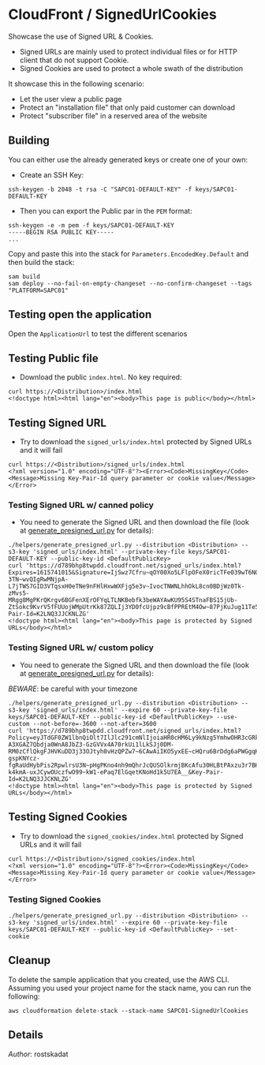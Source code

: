 # CloudFront / SignedUrlCookies

Showcase the use of Signed URL & Cookies.

* Signed URLs are mainly used to protect individual files or for HTTP client that do not support Cookie.
* Signed Cookies are used to protect a whole swath of the distribution

It showcase this in the following scenario:

- Let the user view a public page
- Protect an "installation file" that only paid customer can download
- Protect "subscriber file" in a reserved area of the website

## Building

You can either use the already generated keys or create one of your own:

* Create an SSH Key:

```shell
ssh-keygen -b 2048 -t rsa -C "SAPC01-DEFAULT-KEY" -f keys/SAPC01-DEFAULT-KEY
```

* Then you can export the Public par in the `PEM` format:

```shell
ssh-keygen -e -m pem -f keys/SAPC01-DEFAULT-KEY
-----BEGIN RSA PUBLIC KEY-----
...
```

Copy and paste this into the stack for `Parameters.EncodedKey.Default` and then build the stack:

```shell
sam build 
sam deploy --no-fail-on-empty-changeset --no-confirm-changeset --tags "PLATFORM=SAPC01" 
``` 

## Testing open the application

Open the `ApplicationUrl` to test the different scenarios

## Testing Public file

* Download the public `index.html`. No key required:

```shell
curl https://<Distribution>/index.html
<!doctype html><html lang="en"><body>This page is public</body></html>
```

## Testing Signed URL

* Try to download the `signed_urls/index.html` protected by Signed URLs and it will fail

```shell
curl https://<Distribution>/signed_urls/index.html
<?xml version="1.0" encoding="UTF-8"?><Error><Code>MissingKey</Code><Message>Missing Key-Pair-Id query parameter or cookie value</Message></Error>
```

### Testing Signed URL w/ canned policy

* You need to generate the Signed URL and then download the file (look at [generate_presigned_url.py](helpers/generate_presigned_url.py) for details):

```shell
./helpers/generate_presigned_url.py --distribution <Distribution> --s3-key 'signed_urls/index.html' --private-key-file keys/SAPC01-DEFAULT-KEY --public-key-id <DefaultPublicKey>
curl 'https://d789bhp8twpdd.cloudfront.net/signed_urls/index.html?Expires=1615741015&Signature=IjSwz7Cfru~qOY00Xo5LFlpOFeX0ricTFe039wT6NOGo-3TN~wvQIgRwMNjpA-L7jTWS7GID3VTqsxH0eTNe9nFHlHxwWXFjg5e3v~IvocTNWNLhhOkL8cn0BDjWz0Tk-zMvs5-MRgg8MgPKrQKrgv6BGFenXErOFYqLTLNKBebfk3beWAYAwKU95S4STnaFBS15jUb-ZtSokc9KvrV5fFUUojWMpUtrKk87ZQLIj3YD0fcUjpz9cBfPPREtM4Ow~87PjKuJug11Te5dGefA6lUINuvxlLoDPrBJr5RgyZkVmkQvHZw1YHlmlio8uoSWKyyLTBPlTZlZI3mxyBLmJQ__&Key-Pair-Id=K2LNQ3JJCKNLZG'
<!doctype html><html lang="en"><body>This page is protected by Signed URLs</body></html>
```

### Testing Signed URL w/ custom policy

* You need to generate the Signed URL and then download the file (look at [generate_presigned_url.py](helpers/generate_presigned_url.py) for details):

*BEWARE*: be careful with your timezone

```shell
./helpers/generate_presigned_url.py --distribution <Distribution> --s3-key 'signed_urls/index.html' --expire 60 --private-key-file keys/SAPC01-DEFAULT-KEY --public-key-id <DefaultPublicKey> --use-custom --not-before=-3600 --not-after=3600
curl 'https://d789bhp8twpdd.cloudfront.net/signed_urls/index.html?Policy=eyJTdGF0ZW1lbnQiOlt7IlJlc291cmNlIjoiaHR0cHM6Ly9kNzg5YmhwOHR3cGRkLmNsb3VkZnJvbnQubmV0L3NpZ25lZF91cmxzL2luZGV4Lmh0bWwiLCJDb25kaXRpb24iOnsiRGF0ZUxlc3NUaGFuIjp7IkFXUzpFcG9jaFRpbWUiOjE2MTU3NDQ0MzJ9LCJEYXRlR3JlYXRlclRoYW4iOnsiQVdTOkVwb2NoVGltZSI6MTYxNTczNzIzMn19fV19&Signature=eWyLsUii0zJMjkYnk4EAWKmYv20UhNe66zJk2orGP-A3XGAZ7Qbdja0WnA8JbZ3-GzGVVx4A70rkUi1lLkSJj0DM-RM0zCflQkgFJHVKuDD3j33OJtyh0vHzQPZw7~6CAwAiIKO5yxEE~cHQru6BrDdg6aPWGgqKr~wjTYQeZR~6y3gmg6VMAHPfACuMI6Wc17OrmTT2Fbjx6VBB-gspKNYcz-fgRaUdHybPis2RpwlrsU3N~pHgPKno4nh9mQhrJcQUSOlkrmjBKcAfu30HLBtPAxzu3r7BHM26-k4kmA-uxJCywOUczfwO99~kW1-ePaq7ElGqetKNoHd1k5U7EA__&Key-Pair-Id=K2LNQ3JJCKNLZG'
<!doctype html><html lang="en"><body>This page is protected by Signed URLs</body></html>
```

## Testing Signed Cookies

* Try to download the `signed_cookies/index.html` protected by Signed URLs and it will fail

```shell
curl https://<Distribution>/signed_cookies/index.html
<?xml version="1.0" encoding="UTF-8"?><Error><Code>MissingKey</Code><Message>Missing Key-Pair-Id query parameter or cookie value</Message></Error>
```

### Testing Signed Cookies

```shell
./helpers/generate_presigned_url.py --distribution <Distribution> --s3-key 'signed_urls/index.html' --expire 60 --private-key-file keys/SAPC01-DEFAULT-KEY --public-key-id <DefaultPublicKey> --set-cookie
```

## Cleanup

To delete the sample application that you created, use the AWS CLI. Assuming you used your project name for the stack name, you can run the following:

```shell
aws cloudformation delete-stack --stack-name SAPC01-SignedUrlCookies
```

## Details

*Author*: rostskadat
